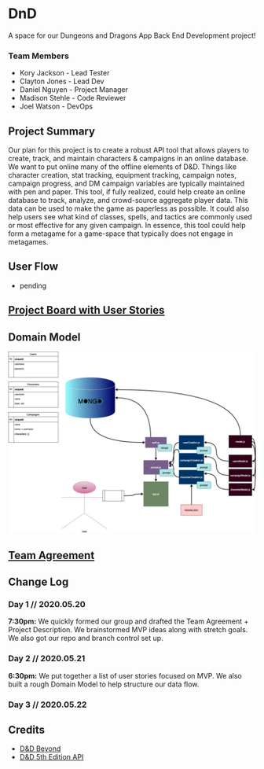 # DnD
A space for our Dungeons and Dragons App Back End Development project!

### Team Members
* Kory Jackson - Lead Tester
* Clayton Jones - Lead Dev
* Daniel Nguyen - Project Manager
* Madison Stehle - Code Reviewer
* Joel Watson - DevOps

## Project Summary

Our plan for this project is to create a robust API tool that allows players to create, track, and maintain characters & campaigns in an online database. We want to put online many of the offline elements of D&D. Things like character creation, stat tracking, equipment tracking, campaign notes, campaign progress, and DM campaign variables are typically maintained with pen and paper. This tool, if fully realized, could help create an online database to track, analyze, and crowd-source aggregate player data. This data can be used to make the game as paperless as possible. It could also help users see what kind of classes, spells, and tactics are commonly used or most effective for any given campaign. In essence, this tool could help form a metagame for a game-space that typically does not engage in metagames. 

## User Flow

- pending

## [Project Board with User Stories](https://github.com/Dungeons-Developers/DnD/projects/1?add_cards_query=is%3Aopen)

## Domain Model

![domain model](/assets/domain-model.jpg)

## [Team Agreement](https://docs.google.com/document/d/1gnVSigPs8UpnDbaIP43bSzKhmiVMd8NkYeraH0C29v4/edit?usp=sharing)

## Change Log

### Day 1 // 2020.05.20

**7:30pm:** We quickly formed our group and drafted the Team Agreement + Project Description. We brainstormed MVP ideas along with stretch goals. We also got our repo and branch control set up.

### Day 2 // 2020.05.21

**6:30pm:** We put together a list of user stories focused on MVP. We also built a rough Domain Model to help structure our data flow. 

### Day 3 // 2020.05.22

## Credits

* [D&D Beyond](https://www.dndbeyond.com/)
* [D&D 5th Edition API](https://www.dnd5eapi.co/)


